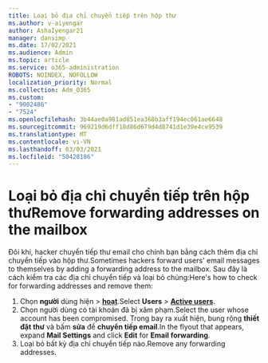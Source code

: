```yaml
---
title: Loại bỏ địa chỉ chuyển tiếp trên hộp thư
ms.author: v-aiyengar
author: AshaIyengar21
manager: dansimp
ms.date: 17/02/2021
ms.audience: Admin
ms.topic: article
ms.service: o365-administration
ROBOTS: NOINDEX, NOFOLLOW
localization_priority: Normal
ms.collection: Adm_O365
ms.custom:
- "9002486"
- "7524"
ms.openlocfilehash: 3b44ae0a981ad851ea368b3aff194ec061ae6648
ms.sourcegitcommit: 969219d6dff18d86d679d4d8741d1e39e4ce9539
ms.translationtype: MT
ms.contentlocale: vi-VN
ms.lasthandoff: 03/03/2021
ms.locfileid: "50428186"
---
```

# <a name="remove-forwarding-addresses-on-the-mailbox"></a><span data-ttu-id="2ccb8-102">Loại bỏ địa chỉ chuyển tiếp trên hộp thư</span><span class="sxs-lookup"><span data-stu-id="2ccb8-102">Remove forwarding addresses on the mailbox</span></span>

<span data-ttu-id="2ccb8-103">Đôi khi, hacker chuyển tiếp thư email cho chính bạn bằng cách thêm địa chỉ chuyển tiếp vào hộp thư.</span><span class="sxs-lookup"><span data-stu-id="2ccb8-103">Sometimes hackers forward users' email messages to themselves by adding a forwarding address to the mailbox.</span></span> <span data-ttu-id="2ccb8-104">Sau đây là cách kiểm tra các địa chỉ chuyển tiếp và loại bỏ chúng:</span><span class="sxs-lookup"><span data-stu-id="2ccb8-104">Here's how to check for forwarding addresses and remove them:</span></span>

1. <span data-ttu-id="2ccb8-105">Chọn **người** dùng hiện  >  **[hoạt](https://go.microsoft.com/fwlink/p/?linkid=834822)**.</span><span class="sxs-lookup"><span data-stu-id="2ccb8-105">Select **Users** > **[Active users](https://go.microsoft.com/fwlink/p/?linkid=834822)**.</span></span>
1. <span data-ttu-id="2ccb8-106">Chọn người dùng có tài khoản đã bị xâm phạm.</span><span class="sxs-lookup"><span data-stu-id="2ccb8-106">Select the user whose account has been compromised.</span></span> <span data-ttu-id="2ccb8-107">Trong bay ra xuất hiện, bung rộng **thiết đặt thư** và bấm **sửa** để **chuyển tiếp email**.</span><span class="sxs-lookup"><span data-stu-id="2ccb8-107">In the flyout that appears, expand **Mail Settings** and click **Edit** for **Email forwarding**.</span></span>
1. <span data-ttu-id="2ccb8-108">Loại bỏ bất kỳ địa chỉ chuyển tiếp nào.</span><span class="sxs-lookup"><span data-stu-id="2ccb8-108">Remove any forwarding addresses.</span></span>
